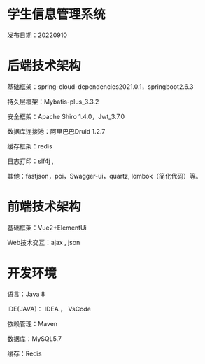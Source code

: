 # 学生信息管理系统

发布日期：20220910

# 后端技术架构

基础框架：spring-cloud-dependencies2021.0.1，springboot2.6.3

持久层框架：Mybatis-plus_3.3.2

安全框架：Apache Shiro 1.4.0，Jwt_3.7.0

数据库连接池：阿里巴巴Druid 1.2.7

缓存框架：redis

日志打印：slf4j , 

其他：fastjson，poi，Swagger-ui，quartz, lombok（简化代码）等。

# 前端技术架构

基础框架：Vue2+ElementUi

Web技术交互：ajax , json

# 开发环境

语言：Java 8

IDE(JAVA)： IDEA ， VsCode

依赖管理：Maven

数据库：MySQL5.7

缓存：Redis